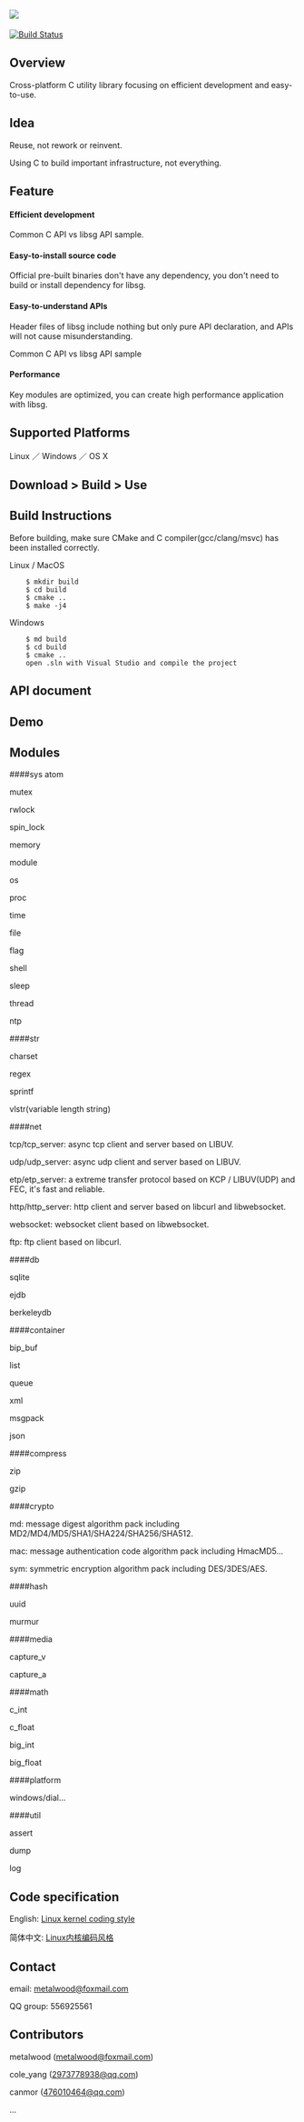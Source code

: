 # ![](res/image/logo.png)

[![Build Status](https://travis-ci.org/metalwood/libsg.svg?branch=master)](https://travis-ci.org/metalwood/libsg)

## Overview

Cross-platform C utility library focusing on efficient development and easy-to-use.

## Idea

Reuse, not rework or reinvent.

Using C to build important infrastructure, not everything.

## Feature

#### Efficient development

Common C API vs libsg API sample.

#### Easy-to-install source code

Official pre-built binaries don't have any dependency, you don't need to build or install dependency for libsg.

#### Easy-to-understand APIs

Header files of libsg include nothing but only pure API declaration, and APIs will not cause misunderstanding.

Common C API vs libsg API sample

#### Performance

Key modules are optimized, you can create high performance application with libsg.

## Supported Platforms

Linux ／ Windows ／ OS X

## Download > Build > Use

## Build Instructions

Before building, make sure CMake and C compiler(gcc/clang/msvc) has been installed correctly.

Linux / MacOS

        $ mkdir build
        $ cd build
        $ cmake ..
        $ make -j4

Windows

        $ md build
        $ cd build
        $ cmake ..
        open .sln with Visual Studio and compile the project

## API document

## Demo

## Modules

####sys
atom

mutex

rwlock

spin_lock

memory

module

os

proc

time

file

flag

shell

sleep

thread

ntp

####str

charset

regex

sprintf

vlstr(variable length string)

####net

tcp/tcp_server: async tcp client and server based on LIBUV.

udp/udp_server: async udp client and server based on LIBUV.

etp/etp_server: a extreme transfer protocol based on KCP / LIBUV(UDP) and FEC, it's fast and reliable.

http/http_server: http client and server based on libcurl and libwebsocket.

websocket: websocket client based on libwebsocket.

ftp: ftp client based on libcurl.

####db

sqlite

ejdb

berkeleydb

####container

bip_buf

list

queue

xml

msgpack

json


####compress

zip

gzip

####crypto

md: message digest algorithm pack including MD2/MD4/MD5/SHA1/SHA224/SHA256/SHA512.

mac: message authentication code algorithm pack including HmacMD5...

sym: symmetric encryption algorithm pack including DES/3DES/AES.

####hash

uuid

murmur

####media

capture_v

capture_a

####math

c_int

c_float

big_int

big_float

####platform

windows/dial...

####util

assert

dump

log

## Code specification

English: [Linux kernel coding style](https://www.kernel.org/doc/Documentation/CodingStyle)

简体中文: [Linux内核编码风格](http://www.cnblogs.com/baochuan/archive/2013/04/08/3006615.html)

## Contact

email: metalwood@foxmail.com

QQ group: 556925561

## Contributors
metalwood (metalwood@foxmail.com)

cole_yang (2973778938@qq.com)

canmor (476010464@qq.com)

...


